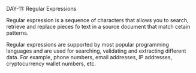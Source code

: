 DAY-11: Regular Expressions

Regular expression is a sequence of characters that allows you to search, retrieve and replace pieces fo text in a source document that match cetain patterns.

Regular expressions are supported by most popular programming languages and are used for searching, validating and extracting different data. For example, phone numbers, email addresses, IP addresses, cryptocurrency wallet numbers, etc.